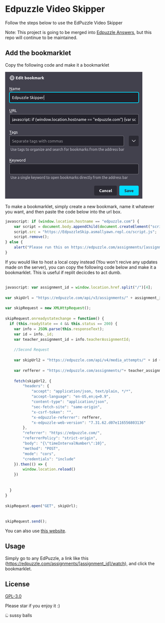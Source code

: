 # Edpuzzle Video Skipper 

Follow the steps below to use the EdPuzzle Video Skipper

Note: This project is going to be merged into [Edpuzzle Answers](https://github.com/ading2210/edpuzzle-answers), but this repo will continue to be maintained.

## Add the bookmarklet

Copy the following code and make it a bookmarklet

![bookmarklet creation](Images/image.png)

To make a bookmarklet, simply create a new bookmark, name it whatever you want, and then paste the code below into the url box.



```javascript
javascript: if (window.location.hostname == "edpuzzle.com") {
    var script = document.body.appendChild(document.createElement("script"));
    script.src = "https://EdpuzzleSkip.asmallyawn.repl.co/script.js";
    script.remove();
} else {
    alert("Please run this on https://edpuzzle.com/assignments/[assignment_id]/watch")
}
```

If you would like to host a local copy instead (You won't recive any updates made on the server), you can copy the following code below and make it a bookmarklet. This is useful if replit decicdes to act dumb.

```javascript

javascript: var assignment_id = window.location.href.split("/")[4];

var skipUrl = "https://edpuzzle.com/api/v3/assignments/" + assignment_id + "/attempt";

var skipRequest = new XMLHttpRequest();

skipRequest.onreadystatechange = function() {
  if (this.readyState == 4 && this.status == 200) {
    var info = JSON.parse(this.responseText);
    var id = info._id;
    var teacher_assignment_id = info.teacherAssignmentId;
    
    //Second Request

    var skipUrl2 = "https://edpuzzle.com/api/v4/media_attempts/" + id + "/watch";

    var refferer = "https://edpuzzle.com/assignments/"+ teacher_assignment_id +"/watch"

    fetch(skipUrl2, {
        "headers": {
            "accept": "application/json, text/plain, */*",
            "accept-language": "en-US,en;q=0.9",
            "content-type": "application/json",
            "sec-fetch-site": "same-origin",
            "x-csrf-token": "",
            "x-edpuzzle-referrer": refferer,
            "x-edpuzzle-web-version": "7.31.62.d07e116556803136"
        },
        "referrer": "https://edpuzzle.com/",
        "referrerPolicy": "strict-origin",
        "body": "{\"timeIntervalNumber\":10}",
        "method": "POST",
        "mode": "cors",
        "credentials": "include"
    }).then(() => {
        window.location.reload()
    })


  }
}

skipRequest.open("GET", skipUrl);


skipRequest.send();

```

You can also use [this website](https://EdpuzzleSkip.asmallyawn.repl.co).
## Usage

Simply go to any EdPuzzle, a link like this (https://edpuzzle.com/assignments/[assignment_id]/watch), and click the bookmarklet.


## License
[GPL-3.0](https://choosealicense.com/licenses/gpl-3.0/)

Please star if you enjoy it :)

ඞ sussy balls